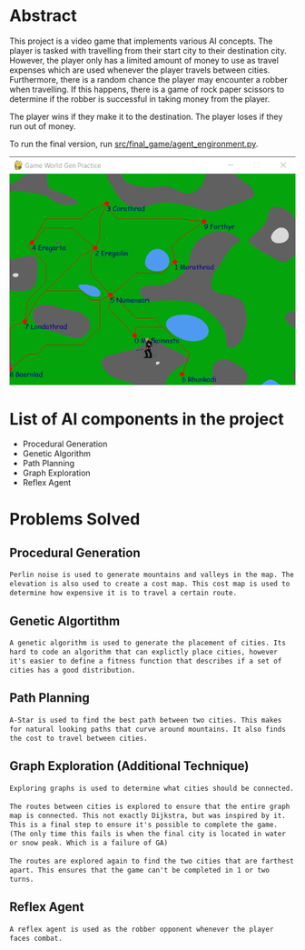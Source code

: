 # Abstract

This project is a video game that implements various AI concepts. The player is tasked with travelling from their start city to their destination city. However, the player only has a limited amount of money to use as travel expenses which are used whenever the player travels between cities. Furthermore, there is a random chance the player may encounter a robber when travelling. If this happens, there is a game of rock paper scissors to determine if the robber is successful in taking money from the player.

The player wins if they make it to the destination.
The player loses if they run out of money.

To run the final version, run [src/final_game/agent_engironment.py](src/final_game/agent_environment.py).

![](DemoPic.png)

# List of AI components in the project 

- Procedural Generation
- Genetic Algorithm
- Path Planning
- Graph Exploration
- Reflex Agent

# Problems Solved

## Procedural Generation

    Perlin noise is used to generate mountains and valleys in the map. The elevation is also used to create a cost map. This cost map is used to determine how expensive it is to travel a certain route.

## Genetic Algortithm

    A genetic algorithm is used to generate the placement of cities. Its hard to code an algorithm that can explictly place cities, however it's easier to define a fitness function that describes if a set of cities has a good distribution.


## Path Planning

    A-Star is used to find the best path between two cities. This makes for natural looking paths that curve around mountains. It also finds the cost to travel between cities.

## Graph Exploration (Additional Technique)

    Exploring graphs is used to determine what cities should be connected.

    The routes between cities is explored to ensure that the entire graph map is connected. This not exactly Dijkstra, but was inspired by it. This is a final step to ensure it's possible to complete the game. (The only time this fails is when the final city is located in water or snow peak. Which is a failure of GA)

    The routes are explored again to find the two cities that are farthest apart. This ensures that the game can't be completed in 1 or two turns.


## Reflex Agent

    A reflex agent is used as the robber opponent whenever the player faces combat.

